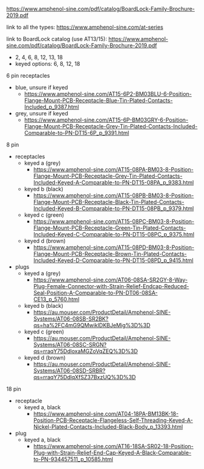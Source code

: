 
https://www.amphenol-sine.com/pdf/catalog/BoardLock-Family-Brochure-2019.pdf

link to all the types: https://www.amphenol-sine.com/at-series

link to BoardLock catalog (use AT13/15): https://www.amphenol-sine.com/pdf/catalog/BoardLock-Family-Brochure-2019.pdf 

- 2, 4, 6, 8, 12, 13, 18
- keyed options: 6, 8, 12, 18

6 pin receptacles
- blue, unsure if keyed
	- https://www.amphenol-sine.com/AT15-6P2-BM03BLU-6-Position-Flange-Mount-PCB-Receptacle-Blue-Tin-Plated-Contacts-Included_p_9387.html
- grey, unsure if keyed
	- https://www.amphenol-sine.com/AT15-6P-BM03GRY-6-Position-Flange-Mount-PCB-Receptacle-Grey-Tin-Plated-Contacts-Included-Comparable-to-PN-DT15-6P_p_9391.html

8 pin 
- receptacles 
	- keyed a (grey)
		- https://www.amphenol-sine.com/AT15-08PA-BM03-8-Position-Flange-Mount-PCB-Receptacle-Grey-Tin-Plated-Contacts-Included-Keyed-A-Comparable-to-PN-DT15-08PA_p_9383.html
	- keyed b (black)
		- https://www.amphenol-sine.com/AT15-08PB-BM03-8-Position-Flange-Mount-PCB-Receptacle-Black-Tin-Plated-Contacts-Included-Keyed-B-Comparable-to-PN-DT15-08PB_p_9379.html
	- keyed c (green)
		- https://www.amphenol-sine.com/AT15-08PC-BM03-8-Position-Flange-Mount-PCB-Receptacle-Green-Tin-Plated-Contacts-Included-Keyed-C-Comparable-to-PN-DT15-08PC_p_9375.html
	- keyed d (brown)
		- https://www.amphenol-sine.com/AT15-08PD-BM03-8-Position-Flange-Mount-PCB-Receptacle-Brown-Tin-Plated-Contacts-Included-Keyed-D-Comparable-to-PN-DT15-08PD_p_9415.html
- plugs
	- keyed a (grey)
		- https://www.amphenol-sine.com/AT06-08SA-SR2GY-8-Way-Plug-Female-Connector-with-Strain-Relief-Endcap-Reduced-Seal-Position-A-Comparable-to-PN-DT06-08SA-CE13_p_5760.html
	- keyed b (black)
		- https://au.mouser.com/ProductDetail/Amphenol-SINE-Systems/AT06-08SB-SR2BK?qs=ha%2FC4mG9QMwikIDKBJeMig%3D%3D
	- keyed c (green)
		- https://au.mouser.com/ProductDetail/Amphenol-SINE-Systems/AT06-08SC-SRGN?qs=rraqY75DdloxaMGZoVqZEQ%3D%3D
	- keyed d (brown)
		- https://au.mouser.com/ProductDetail/Amphenol-SINE-Systems/AT06-08SD-SRBR?qs=rraqY75DdlqXfSZ37BxzUQ%3D%3D

18 pin 
- receptacle
	- keyed a, black
		- https://www.amphenol-sine.com/AT04-18PA-BM13BK-18-Position-PCB-Receptacle-Flangeless-Self-Threading-Keyed-A-Nickel-Plated-Contacts-Included-Black-Body_p_13393.html
- plug
	- keyed a, black
		- https://www.amphenol-sine.com/AT16-18SA-SR02-18-Position-Plug-with-Strain-Relief-End-Cap-Keyed-A-Black-Comparable-to-PN-934457511_p_10585.html